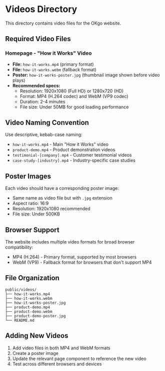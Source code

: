 # Videos Directory

This directory contains video files for the OKgo website.

## Required Video Files

### Homepage - "How it Works" Video
- **File:** `how-it-works.mp4` (primary format)
- **File:** `how-it-works.webm` (fallback format)
- **Poster:** `how-it-works-poster.jpg` (thumbnail image shown before video plays)
- **Recommended specs:**
  - Resolution: 1920x1080 (Full HD) or 1280x720 (HD)
  - Format: MP4 (H.264 codec) and WebM (VP9 codec)
  - Duration: 2-4 minutes
  - File size: Under 50MB for good loading performance

## Video Naming Convention

Use descriptive, kebab-case naming:
- `how-it-works.mp4` - Main "How it Works" video
- `product-demo.mp4` - Product demonstration videos
- `testimonial-[company].mp4` - Customer testimonial videos
- `case-study-[industry].mp4` - Industry-specific case studies

## Poster Images

Each video should have a corresponding poster image:
- Same name as video file but with `.jpg` extension
- Aspect ratio: 16:9
- Resolution: 1920x1080 recommended
- File size: Under 500KB

## Browser Support

The website includes multiple video formats for broad browser compatibility:
- MP4 (H.264) - Primary format, supported by most browsers
- WebM (VP9) - Fallback format for browsers that don't support MP4

## File Organization

```
public/videos/
├── how-it-works.mp4
├── how-it-works.webm
├── how-it-works-poster.jpg
├── product-demo.mp4
├── product-demo.webm
├── product-demo-poster.jpg
└── README.md
```

## Adding New Videos

1. Add video files in both MP4 and WebM formats
2. Create a poster image
3. Update the relevant page component to reference the new video
4. Test across different browsers and devices 